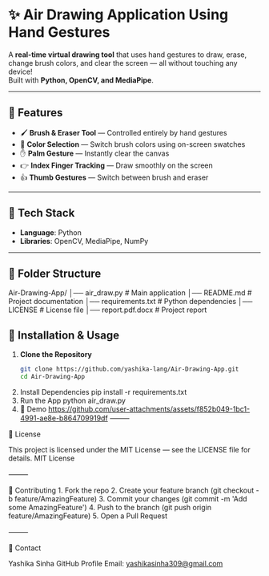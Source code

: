 # ✨ Air Drawing Application Using Hand Gestures

A **real-time virtual drawing tool** that uses hand gestures to draw, erase, change brush colors, and clear the screen — all without touching any device!  
Built with **Python, OpenCV, and MediaPipe**.

---

## 📌 Features

- 🖌 **Brush & Eraser Tool** — Controlled entirely by hand gestures  
- 🎨 **Color Selection** — Switch brush colors using on-screen swatches  
- ✋ **Palm Gesture** — Instantly clear the canvas  
- 👉 **Index Finger Tracking** — Draw smoothly on the screen  
- 👍 **Thumb Gestures** — Switch between brush and eraser  

---

## 🧠 Tech Stack

- **Language**: Python  
- **Libraries**: OpenCV, MediaPipe, NumPy  

---

## 📂 Folder Structure

Air-Drawing-App/
│── air_draw.py        # Main application
│── README.md          # Project documentation
│── requirements.txt   # Python dependencies
│── LICENSE            # License file
│── report.pdf.docx    # Project report


## 🚀 Installation & Usage

1. **Clone the Repository**
   ```bash
   git clone https://github.com/yashika-lang/Air-Drawing-App.git
   cd Air-Drawing-App

2. Install Dependencies
       pip install -r requirements.txt
3.	Run the App
     python air_draw.py
4. 📸 Demo
https://github.com/user-attachments/assets/f852b049-1bc1-4991-ae8e-b864709919df
⸻

📜 License

This project is licensed under the MIT License — see the LICENSE file for details.
MIT License

⸻

🤝 Contributing
	1.	Fork the repo
	2.	Create your feature branch (git checkout -b feature/AmazingFeature)
	3.	Commit your changes (git commit -m 'Add some AmazingFeature')
	4.	Push to the branch (git push origin feature/AmazingFeature)
	5.	Open a Pull Request

⸻

📧 Contact

Yashika Sinha
GitHub Profile
Email: yashikasinha309@gmail.com
